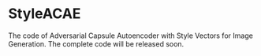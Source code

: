 # StyleACAE
The code of Adversarial Capsule Autoencoder with Style Vectors for Image Generation.
The complete code will be released soon.
